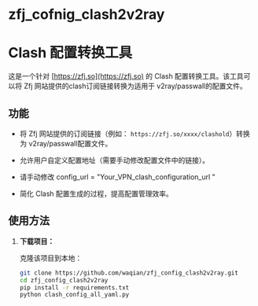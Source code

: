 # zfj_cofnig_clash2v2ray

# Clash 配置转换工具

这是一个针对 [https://zfj.so](https://zfj.so) 的 Clash 配置转换工具。该工具可以将 Zfj 网站提供的clash订阅链接转换为适用于 v2ray/passwall的配置文件。

## 功能

- 将 Zfj 网站提供的订阅链接（例如： `https://zfj.so/xxxx/clashold`）转换为 v2ray/passwall配置文件。
- 允许用户自定义配置地址（需要手动修改配置文件中的链接）。
- 请手动修改   config_url = "Your_VPN_clash_configuration_url "

- 简化 Clash 配置生成的过程，提高配置管理效率。

## 使用方法

1. **下载项目：**

   克隆该项目到本地：

   ```bash
   git clone https://github.com/waqian/zfj_config_clash2v2ray.git
   cd zfj_config_clash2v2ray
   pip install -r requirements.txt
   python clash_config_all_yaml.py
